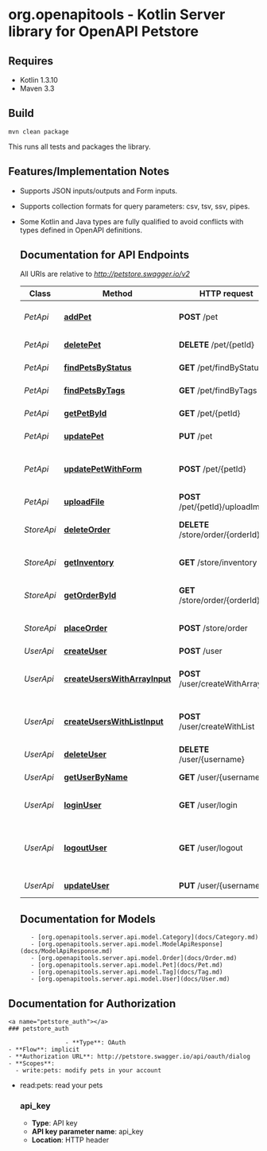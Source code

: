 # org.openapitools - Kotlin Server library for OpenAPI Petstore

## Requires

* Kotlin 1.3.10
* Maven 3.3

## Build

```
mvn clean package
```

This runs all tests and packages the library.

## Features/Implementation Notes

* Supports JSON inputs/outputs and Form inputs.
* Supports collection formats for query parameters: csv, tsv, ssv, pipes.
* Some Kotlin and Java types are fully qualified to avoid conflicts with types defined in OpenAPI definitions.

    <a name="documentation-for-api-endpoints"></a>
    ## Documentation for API Endpoints

    All URIs are relative to *http://petstore.swagger.io/v2*

    Class | Method | HTTP request | Description
    ------------ | ------------- | ------------- | -------------
    *PetApi* | [**addPet**](docs/PetApi.md#addpet) | **POST** /pet | Add a new pet to the store
    *PetApi* | [**deletePet**](docs/PetApi.md#deletepet) | **DELETE** /pet/{petId} | Deletes a pet
    *PetApi* | [**findPetsByStatus**](docs/PetApi.md#findpetsbystatus) | **GET** /pet/findByStatus | Finds Pets by status
    *PetApi* | [**findPetsByTags**](docs/PetApi.md#findpetsbytags) | **GET** /pet/findByTags | Finds Pets by tags
    *PetApi* | [**getPetById**](docs/PetApi.md#getpetbyid) | **GET** /pet/{petId} | Find pet by ID
    *PetApi* | [**updatePet**](docs/PetApi.md#updatepet) | **PUT** /pet | Update an existing pet
    *PetApi* | [**updatePetWithForm**](docs/PetApi.md#updatepetwithform) | **POST** /pet/{petId} | Updates a pet in the store with form data
    *PetApi* | [**uploadFile**](docs/PetApi.md#uploadfile) | **POST** /pet/{petId}/uploadImage | uploads an image
    *StoreApi* | [**deleteOrder**](docs/StoreApi.md#deleteorder) | **DELETE** /store/order/{orderId} | Delete purchase order by ID
    *StoreApi* | [**getInventory**](docs/StoreApi.md#getinventory) | **GET** /store/inventory | Returns pet inventories by status
    *StoreApi* | [**getOrderById**](docs/StoreApi.md#getorderbyid) | **GET** /store/order/{orderId} | Find purchase order by ID
    *StoreApi* | [**placeOrder**](docs/StoreApi.md#placeorder) | **POST** /store/order | Place an order for a pet
    *UserApi* | [**createUser**](docs/UserApi.md#createuser) | **POST** /user | Create user
    *UserApi* | [**createUsersWithArrayInput**](docs/UserApi.md#createuserswitharrayinput) | **POST** /user/createWithArray | Creates list of users with given input array
    *UserApi* | [**createUsersWithListInput**](docs/UserApi.md#createuserswithlistinput) | **POST** /user/createWithList | Creates list of users with given input array
    *UserApi* | [**deleteUser**](docs/UserApi.md#deleteuser) | **DELETE** /user/{username} | Delete user
    *UserApi* | [**getUserByName**](docs/UserApi.md#getuserbyname) | **GET** /user/{username} | Get user by user name
    *UserApi* | [**loginUser**](docs/UserApi.md#loginuser) | **GET** /user/login | Logs user into the system
    *UserApi* | [**logoutUser**](docs/UserApi.md#logoutuser) | **GET** /user/logout | Logs out current logged in user session
    *UserApi* | [**updateUser**](docs/UserApi.md#updateuser) | **PUT** /user/{username} | Updated user
    

    <a name="documentation-for-models"></a>
    ## Documentation for Models

         - [org.openapitools.server.api.model.Category](docs/Category.md)
         - [org.openapitools.server.api.model.ModelApiResponse](docs/ModelApiResponse.md)
         - [org.openapitools.server.api.model.Order](docs/Order.md)
         - [org.openapitools.server.api.model.Pet](docs/Pet.md)
         - [org.openapitools.server.api.model.Tag](docs/Tag.md)
         - [org.openapitools.server.api.model.User](docs/User.md)
        

<a name="documentation-for-authorization"></a>
## Documentation for Authorization

    <a name="petstore_auth"></a>
    ### petstore_auth

                    - **Type**: OAuth
    - **Flow**: implicit
    - **Authorization URL**: http://petstore.swagger.io/api/oauth/dialog
    - **Scopes**: 
      - write:pets: modify pets in your account
  - read:pets: read your pets

    <a name="api_key"></a>
    ### api_key

    - **Type**: API key
    - **API key parameter name**: api_key
    - **Location**: HTTP header
                
